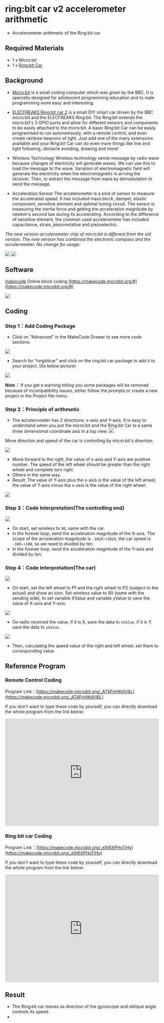 # ring:bit car v2 accelerometer arithmetic 

- Accelerometer arithmetic of the Ring:bit car 

## Required Materials


- 1 x Micro:bit
- 1 x [Ring:bit Car](https://www.elecfreaks.com/ring-bit-car-v2-for-micro-bit.html)

## Background


- [Micro:bit](http://microbit.org/) is a small coding computer which was given by the BBC. It is specially designed for adolescent programming education and to male programming more easy and interesting.

- [ELECFREAKS Ring:bit car 2](https://www.elecfreaks.com/store) is a small DIY smart car driven by the BBC micro:bit and the ELECFREAKS Ring:bit. The Ring:bit extends the micro:bit's 3 GPIO ports and allow for different sensors and components to be easily attached to the micro:bit. A basic Ring:bit Car can be easily programmed to run autonomously, with a remote control, and even create rainbow beacons of light. Just add one of the many extensions available and your Ring:bit Car can do even more things like line and light following, obstacle avoiding, drawing and more!

- Wireless Technology Wireless technology sends message by radio wave because changes of electricity will generate waves. We can use this to load the message to the wave. Variation of electromagnetic field will generate the electricity when the electromagnetic is arrving the receiver. Then, to extract the message from wave by demodulation to send the message.

- Acceleration Sensor The accelerometer is a kind of sensor to measure the accelerated speed. It has included mass block, damper, elastic component, sensitive element and optimal tuning circuit. The sensor is measuring the inertia force and getting the acceleration magnitude by newton's second law  during its accelerating. According to the difference of sensitive element, the common used accelerometer has included capacitance, strain, piezoresistive and piezoelectric.

 *The new version accelerometer chip of micro:bit is different from the old version. The new version has combined the electronic compass and the accelerometer. No change for usage.*

 ![](./images/2n6TbVZ.png)  ![](./images/F0frwo6.jpg)


## Software


[makecode](https://makecode.microbit.org/#) Online block coding [https://makecode.microbit.org/#](https://makecode.microbit.org/#)

 ![](./images/cp88kPs.png)

## Coding

### Step 1：Add Coding Package
- Click on "Advanced" in the MakeCode Drawer to see more code sections.

![](./images/2qCyzQ7.png)

- Search for “ringbitcar” and click on the ring:bit car package to add it to your project. (As below picture)

![](./images/1Wq2Mov.jpg)

***Note：*** If you get a warning telling you some packages will be removed because of incompatibility issues, either follow the prompts or create a new project in the Project file menu.

### Step 2：Principle of arithmetic 

- The accelerometer has 2 directions: x-axis and Y-axis. It is easy to understand when you put the micro:bit and the Ring:bit Car to a same three dimensional coordinate axis in a top view.
![](./images/4jVn6rG.jpg)

 Move direction and speed of the car is controlling by micro:bit's direction.

![](./images/NGnp5Ya.jpg)

- Move forward to the right, the value of x-axis and Y-axis are positive number. The speed of the left wheel should be greater than the right wheel and complete turn right.
- Others in the same way.
- Result: The value of Y-axis plus the x-axis is the value of the left wheel; the value of Y-axis minus the x-axis is the value of the right wheel.

![](./images/8oOCEWj.png)

### Step 3：Code Interpretation(The controlling end) ###


![](./images/xxvSu1T.png)

- On start, set wireless to `90`, same with the car.
- In the forever loop, send the acceleration magnitude of the X-axis. The scope of the acceleration magnitude is `-1024~+1024`, the car speed is `-100~+100`, so we need to divided by ten.
- In the forever loop, send the acceleration magnitude of the Y-axis and divided by ten.

### Step 4：Code Interpretation(The car)


![](./images/JsLkJ1t.png)

- On start, set the left wheel to P1 and the right wheel to P2 (subject to the actual) and show an icon. Set wireless value to 90 (same with the sending side), to set variable XValue and variable yValue to save the value of X-axis and Y-axis.

![](./images/A5gqKjZ.png)

- On radio received the value, if it is X, save the data to `xValue`, if it is Y, save the data to `yValue`.

![](./images/a3uTwmH.png)

- Then, calculating the speed value of the right and left wheel, set them to corresponding value.


## Reference Program

### Remote Control Coding
Program Link：[https://makecode.microbit.org/_AT4PoHKdVi6L](https://makecode.microbit.org/_AT4PoHKdVi6L)

If you don't want to type these code by yourself, you can directly download the whole program from the link below:

<div style="position:relative;height:0;padding-bottom:70%;overflow:hidden;"><iframe style="position:absolute;top:0;left:0;width:100%;height:100%;" src="https://makecode.microbit.org/#pub:_AT4PoHKdVi6L" frameborder="0" sandbox="allow-popups allow-forms allow-scripts allow-same-origin"></iframe></div>  

### Ring:bit car Coding
Program Link：[https://makecode.microbit.org/_e5t6XPHoTiHy](https://makecode.microbit.org/_e5t6XPHoTiHy)

If you don't want to type these code by yourself, you can directly download the whole program from the link below:

<div style="position:relative;height:0;padding-bottom:70%;overflow:hidden;"><iframe style="position:absolute;top:0;left:0;width:100%;height:100%;" src="https://makecode.microbit.org/#pub:_e5t6XPHoTiHy" frameborder="0" sandbox="allow-popups allow-forms allow-scripts allow-same-origin"></iframe></div>  


## Result 

- The Ring:bit car moves as direction of the gyroscope and oblique angle controls its speed.
- 
